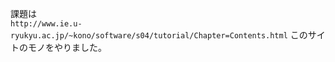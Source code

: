 課題は  
```http://www.ie.u-ryukyu.ac.jp/~kono/software/s04/tutorial/Chapter=Contents.html```
このサイトのモノをやりました。
